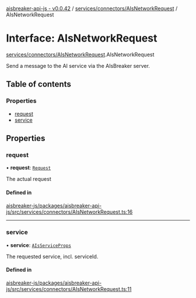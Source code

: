 [aisbreaker-api-js - v0.0.42](../README.md) / [services/connectors/AIsNetworkRequest](../modules/services_connectors_AIsNetworkRequest.md) / AIsNetworkRequest

# Interface: AIsNetworkRequest

[services/connectors/AIsNetworkRequest](../modules/services_connectors_AIsNetworkRequest.md).AIsNetworkRequest

Send a message to the AI service via the AIsBreaker server.

## Table of contents

### Properties

- [request](services_connectors_AIsNetworkRequest.AIsNetworkRequest.md#request)
- [service](services_connectors_AIsNetworkRequest.AIsNetworkRequest.md#service)

## Properties

### request

• **request**: [`Request`](api_models_Request.Request.md)

The actual request

#### Defined in

[aisbreaker-js/packages/aisbreaker-api-js/src/services/connectors/AIsNetworkRequest.ts:16](https://github.com/aisbreaker/aisbreaker-js/blob/develop/packages/aisbreaker-api-js/src/services/connectors/AIsNetworkRequest.ts#L16)

___

### service

• **service**: [`AIsServiceProps`](api_AIsService.AIsServiceProps.md)

The requested service, incl. serviceId.

#### Defined in

[aisbreaker-js/packages/aisbreaker-api-js/src/services/connectors/AIsNetworkRequest.ts:11](https://github.com/aisbreaker/aisbreaker-js/blob/develop/packages/aisbreaker-api-js/src/services/connectors/AIsNetworkRequest.ts#L11)
